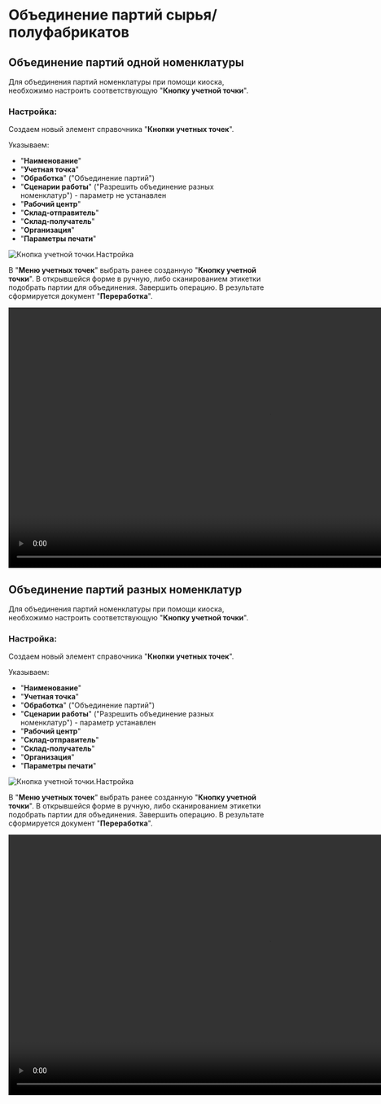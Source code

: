 # Oбъединение партий сырья/полуфабрикатов

## Объединение партий одной номенклатуры

Для объединения партий номенклатуры при помощи киоска, необхожимо настроить соответствующую "**Кнопку учетной точки**".

### Настройка:

Создаем новый элемент справочника "**Кнопки учетных точек**".

Указываем:

- "**Наименование**"
- "**Учетная точка**"
- "**Обработка**" ("Объединение партий")
- "**Сценарии работы**" ("Разрешить объединение разных номенклатур") - параметр не устанавлен
- "**Рабочий центр**"
- "**Склад-отправитель**"
- "**Склад-получатель**"
- "**Организация**"
- "**Параметры печати**"

![Кнопка учетной точки.Настройка](СonsolidationOfBatches.assets/Pictures_01.gif)

В "**Меню учетных точек**" выбрать ранее созданную "**Кнопку учетной точки**". В открывшейся форме в ручную, либо сканированием этикетки подобрать партии для объединения.
Завершить операцию. В результате сформируется документ "**Переработка**".

<video source src="../СonsolidationOfBatches.assets/Pictures_03.mp4" width="1024" controls="controls"> </video>


## Объединение партий разных номенклатур

Для объединения партий номенклатуры при помощи киоска, необхожимо настроить соответствующую "**Кнопку учетной точки**".

### Настройка:

Создаем новый элемент справочника "**Кнопки учетных точек**".

Указываем:

- "**Наименование**"
- "**Учетная точка**"
- "**Обработка**" ("Объединение партий")
- "**Сценарии работы**" ("Разрешить объединение разных номенклатур") - параметр устанавлен
- "**Рабочий центр**"
- "**Склад-отправитель**"
- "**Склад-получатель**"
- "**Организация**"
- "**Параметры печати**"

![Кнопка учетной точки.Настройка](СonsolidationOfBatches.assets/Pictures_02.gif)

В "**Меню учетных точек**" выбрать ранее созданную "**Кнопку учетной точки**". В открывшейся форме в ручную, либо сканированием этикетки подобрать партии для объединения.
Завершить операцию. В результате сформируется документ "**Переработка**".

<video source src="../СonsolidationOfBatches.assets/Pictures_04.mp4" width="1024" controls="controls"> </video>
